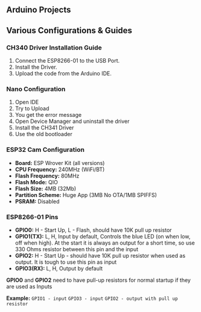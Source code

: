 ## Arduino Projects

## Various Configurations & Guides

### CH340 Driver Installation Guide
1. Connect the ESP8266-01 to the USB Port.
2. Install the Driver.
3. Upload the code from the Arduino IDE.

### Nano Configuration
1. Open IDE
2. Try to Upload
3. You get the error message
4. Open Device Manager and uninstall the driver
5. Install the CH341 Driver
6. Use the old bootloader

### ESP32 Cam Configuration
- **Board:** ESP Wrover Kit (all versions)
- **CPU Frequency:** 240MHz (WiFi/BT)
- **Flash Frequency:** 80MHz
- **Flash Mode:** QIO
- **Flash Size:** 4MB (32Mb)
- **Partition Scheme:** Huge App (3MB No OTA/1MB SPIFFS)
- **PSRAM:** Disabled

### ESP8266-01 Pins
- **GPIO0:** H - Start Up, L - Flash, should have 10K pull up resistor
- **GPIO1(TX):** L, H, Input by default, Controls the blue LED (on when low, off when high). At the start it is always an output for a short time, so use 330 Ohms resistor between this pin and the input
- **GPIO2:** H - Start Up - should have 10K pull up resistor when used as output. It is tough to use this pin as input
- **GPIO3(RX):** L, H, Output by default

**GPIO0** and **GPIO2** need to have pull-up resistors for normal startup if they are used as Inputs

**Example:**
`GPIO1 - input`
`GPIO3 - input`
`GPIO2 - output with pull up resistor`
